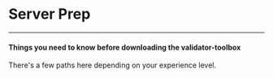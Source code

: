 # Server Prep
---
#### Things you need to know before downloading the validator-toolbox
There's a few paths here depending on your experience level.

